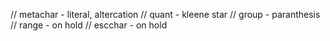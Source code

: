 
// metachar     - literal, altercation
// quant        - kleene star
// group        - paranthesis
// range        - on hold
// escchar      - on hold
